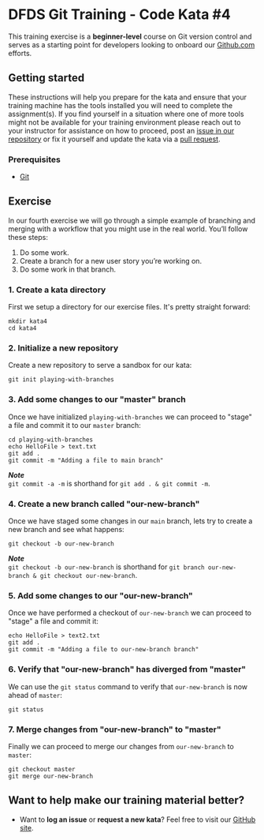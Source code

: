 DFDS Git Training - Code Kata #4
======================================

This training exercise is a **beginner-level** course on Git version control and serves as a starting point for developers looking to onboard our [Github.com](https://github.com/dfds) efforts.

## Getting started
These instructions will help you prepare for the kata and ensure that your training machine has the tools installed you will need to complete the assignment(s). If you find yourself in a situation where one of more tools might not be available for your training environment please reach out to your instructor for assistance on how to proceed, post an [issue in our repository](https://github.com/dfds/dojo/issues) or fix it yourself and update the kata via a [pull request](https://github.com/dfds/dojo/pulls).

### Prerequisites
* [Git](https://git-scm.com/downloads)

## Exercise
In our fourth exercise we will go through a simple example of branching and merging with a workflow that you might use in the real world. You’ll follow these steps:

1) Do some work.
2) Create a branch for a new user story you’re working on.
3) Do some work in that branch.

### 1. Create a kata directory
First we setup a directory for our exercise files. It's pretty straight forward:

```
mkdir kata4
cd kata4
```

### 2. Initialize a new repository
Create a new repository to serve a sandbox for our kata:

```
git init playing-with-branches
```

### 3. Add some changes to our "master" branch
Once we have initialized `playing-with-branches` we can proceed to "stage" a file and commit it to our `master` branch:

```
cd playing-with-branches
echo HelloFile > text.txt
git add .
git commit -m "Adding a file to main branch"
```

***Note*** <br/>
`git commit -a -m` is shorthand for `git add . & git commit -m`.

### 4. Create a new branch called "our-new-branch"
Once we have staged some changes in our `main` branch, lets try to create a new branch and see what happens:

```
git checkout -b our-new-branch
```

***Note*** <br/>
`git checkout -b our-new-branch` is shorthand for `git branch our-new-branch & git checkout our-new-branch`.

### 5. Add some changes to our "our-new-branch"
Once we have performed a checkout of `our-new-branch` we can proceed to "stage" a file and commit it:

```
echo HelloFile > text2.txt
git add .
git commit -m "Adding a file to our-new-branch branch"
```

### 6. Verify that "our-new-branch" has diverged from "master"
We can use the `git status` command to verify that `our-new-branch` is now ahead of `master`: 

```
git status
```

### 7. Merge changes from "our-new-branch" to "master"
Finally we can proceed to merge our changes from `our-new-branch` to `master`: 

```
git checkout master
git merge our-new-branch
```

## Want to help make our training material better?

 * Want to **log an issue** or **request a new kata**? Feel free to visit our [GitHub site](https://github.com/dfds/dojo/issues).
